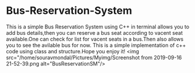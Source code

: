 # Bus-Reservation-System
This is a simple Bus Reservation System using C++ in terminal allows you to add bus details,then you can reserve a bus seat according to vacent seat available.One can check for list for vacent seats in a bus.Then also allows you to see the avilable bus for now.
This is a simple implementation of c++ code using class and structure.Hope you enjoy it!
<img src="/home/souravmondal/Pictures/Myimg/Screenshot from 2019-09-16 21-52-39.png alt="BusReservationSM"/>
